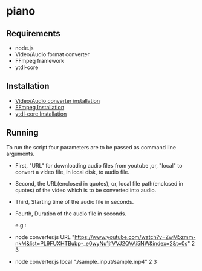 # piano

## Requirements 

* node.js
* Video/Audio format converter
* FFmpeg framework
* ytdl-core

## Installation
  * [Video/Audio converter installation](https://www.npmjs.com/package/video-converter/)
  * [FFmpeg Installation](https://github.com/adaptlearning/adapt_authoring/wiki/Installing-FFmpeg)
  * [ytdl-core Installation](https://www.npmjs.com/package/ytdl-core)
  
## Running
  To run the script four parameters are to be passed as command line arguments.
  * First, "URL" for downloading audio files from youtube ,or, "local" to convert a video file, in local disk, to audio file.
  * Second, the URL(enclosed in quotes), or, local file path(enclosed in quotes) of the video which is to be converted into audio.
  * Third, Starting time of the audio file in seconds.
  * Fourth, Duration of the audio file in seconds.
  
    e.g : 
   
   * node converter.js URL "https://www.youtube.com/watch?v=ZwM5zmm-nkM&list=PL9FUXHTBubp-_e0wyNu1jfVVJ2QVAi5NW&index=2&t=0s" 2 3
   
   * node converter.js local "./sample_input/sample.mp4" 2 3
